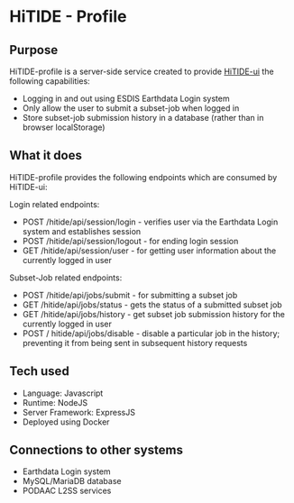 # HiTIDE - Profile

## Purpose
HiTIDE-profile is a server-side service created to provide [HiTIDE-ui](https://podaac-git.jpl.nasa.gov:8443/HiTIDE-UI-Components/hitide-ui) the following capabilities:
* Logging in and out using ESDIS Earthdata Login system
* Only allow the user to submit a subset-job when logged in
* Store subset-job submission history in a database (rather than in browser localStorage)

## What it does
HiTIDE-profile provides the following endpoints which are consumed by HiTIDE-ui:

Login related endpoints:
* POST /hitide/api/session/login - verifies user via the Earthdata Login system and establishes session
* POST /hitide/api/session/logout - for ending login session
* GET /hitide/api/session/user - for getting user information about the currently logged in user

Subset-Job related endpoints:
* POST /hitide/api/jobs/submit - for submitting a subset job
* GET /hitide/api/jobs/status - gets the status of a submitted subset job
* GET /hitide/api/jobs/history - get subset job submission history for the currently logged in user
* POST / hitide/api/jobs/disable - disable a particular job in the history; preventing it from being sent in subsequent history requests


## Tech used
* Language: Javascript
* Runtime: NodeJS
* Server Framework: ExpressJS
* Deployed using Docker

## Connections to other systems
* Earthdata Login system
* MySQL/MariaDB database
* PODAAC L2SS services